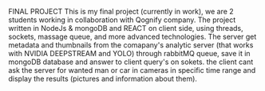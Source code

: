 FINAL PROJECT
This is my final project (currently in work), we are 2 students working in collaboration with Qognify company. The project written in NodeJs & mongoDB and REACT on client side, using threads, sockets, massage queue, and more advanced technologies. The server get metadata and thumbnails from the comapany's analytic server (that works with NVIDIA DEEPSTREAM and YOLO) through rabbitMQ queue, save it in mongoDB database and answer to client query's on sokets. the client cant ask the server for wanted man or car in cameras in specific time range and display the results (pictures and information about them).

